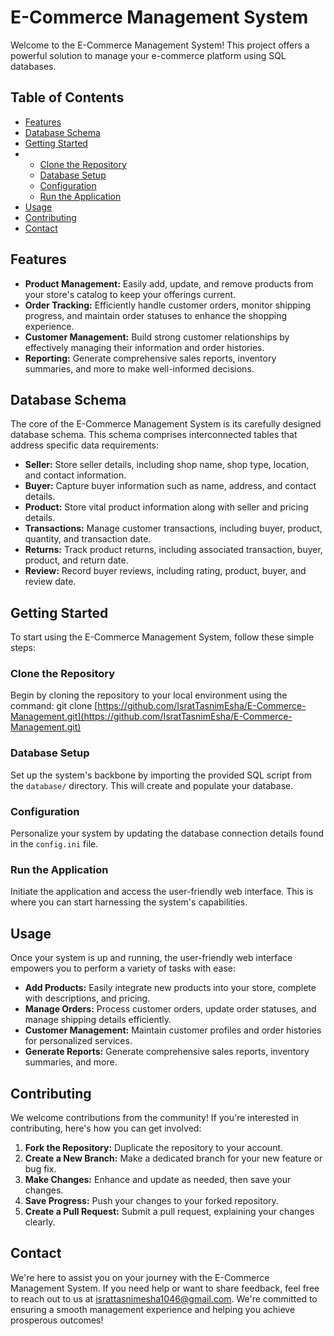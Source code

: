 # E-Commerce Management System

Welcome to the E-Commerce Management System! This project offers a powerful solution to manage your e-commerce platform using SQL databases. 

## Table of Contents
- [Features](#features)
- [Database Schema](#database-schema)
- [Getting Started](#getting-started)
- - [Clone the Repository](#clone-the-repository)
  - [Database Setup](#database-setup)
  - [Configuration](#configuration)
  - [Run the Application](#run-the-application)
- [Usage](#usage)
- [Contributing](#contributing)
- [Contact](#contact)

## Features

- **Product Management:** Easily add, update, and remove products from your store's catalog to keep your offerings current.
- **Order Tracking:** Efficiently handle customer orders, monitor shipping progress, and maintain order statuses to enhance the shopping experience.
- **Customer Management:** Build strong customer relationships by effectively managing their information and order histories.
- **Reporting:** Generate comprehensive sales reports, inventory summaries, and more to make well-informed decisions.

## Database Schema

The core of the E-Commerce Management System is its carefully designed database schema. This schema comprises interconnected tables that address specific data requirements:

- **Seller:** Store seller details, including shop name, shop type, location, and contact information.
- **Buyer:** Capture buyer information such as name, address, and contact details.
- **Product:** Store vital product information along with seller and pricing details.
- **Transactions:** Manage customer transactions, including buyer, product, quantity, and transaction date.
- **Returns:** Track product returns, including associated transaction, buyer, product, and return date.
- **Review:** Record buyer reviews, including rating, product, buyer, and review date.
  
## Getting Started

To start using the E-Commerce Management System, follow these simple steps:

### Clone the Repository

Begin by cloning the repository to your local environment using the command:
git clone [https://github.com/IsratTasnimEsha/E-Commerce-Management.git](https://github.com/IsratTasnimEsha/E-Commerce-Management.git)

### Database Setup
Set up the system's backbone by importing the provided SQL script from the `database/` directory. This will create and populate your database.

### Configuration
Personalize your system by updating the database connection details found in the `config.ini` file.

### Run the Application
Initiate the application and access the user-friendly web interface. This is where you can start harnessing the system's capabilities.

## Usage

Once your system is up and running, the user-friendly web interface empowers you to perform a variety of tasks with ease:

- **Add Products:** Easily integrate new products into your store, complete with descriptions, and pricing.
- **Manage Orders:** Process customer orders, update order statuses, and manage shipping details efficiently.
- **Customer Management:** Maintain customer profiles and order histories for personalized services.
- **Generate Reports:** Generate comprehensive sales reports, inventory summaries, and more.

## Contributing

We welcome contributions from the community! If you're interested in contributing, here's how you can get involved:

1. **Fork the Repository:** Duplicate the repository to your account.
2. **Create a New Branch:** Make a dedicated branch for your new feature or bug fix.
3. **Make Changes:** Enhance and update as needed, then save your changes.
4. **Save Progress:** Push your changes to your forked repository.
5. **Create a Pull Request:** Submit a pull request, explaining your changes clearly.
 
## Contact

We're here to assist you on your journey with the E-Commerce Management System. If you need help or want to share feedback, feel free to reach out to us at [israttasnimesha1046@gmail.com](mailto:israttasnimesha1046@gmail.com). We're committed to ensuring a smooth management experience and helping you achieve prosperous outcomes!
